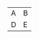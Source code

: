 <TABLE border=0>
	<TR>
		<TD>A</TD> 
		<TD>B</TD> 
	</TR>
	<TR>
		<TD>D</TD> 
		<TD>E</TD>
	</TR>
</TABLE>
